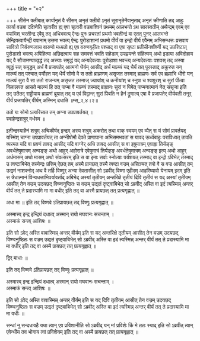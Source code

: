+++
title = "०२"

+++
सीसेन क्लीबात् कार्यानृतं वै सीसम् अनृतं क्लीबो ऽनृतं सुरानृतेनैवानृताद् अनृतं क्रीणाति तद् आहुः कार्या वडबा दक्षिणेति सृत्वरीव ह्य् एषा सृत्वरी वडबाश्विनं प्रथमम् आलभन्ते ऽथ सारस्वतीम् अथैन्द्रम् एवम् एव वपाभिश् चरतीन्द्र एवैषु तद् अधिभवत्य् ऐन्द्रः पुनः प्रचरतां प्रथमो भवतीन्द्रं वा एतत् पुनर् आलभन्ते सेन्द्रियत्वायैन्द्री वपानाम् उत्तमा भवत्य् ऐन्द्रः पुरोडाशानां प्रथमो वीर्यं वा इन्द्रो वीर्य एवैनम् अभिसन्धत्तः प्रसवाय सावित्रो निर्वरुणत्वाय वारुणो मध्यतो ह्य् एष वरुणगृहीतः पश्चाद् वा एषा सृष्टा प्रतीचीनशीर्ष्णी यद् उपरिष्टात् पुरोडाशो भवत्य् अपिहित्या अछिद्रत्वाय सह समवत्तं भवति सहेडाम् उपह्वयन्ते संहित्यय् अथो इडाया अविदोहाय यद् वै सौत्रामण्याव्यृद्धं तद् अस्याः समृद्धं यद् अन्यदेवत्याः पुरोडाशा भवन्त्य् अन्यदेवत्याः पशवस् तद् अस्या व्यृद्धं सत् समृद्धम् अर्धं वै प्रजापतेर् आत्मनो धैर्यम् आसीद् अर्धं माल्व्यं यद् धैर्यं तत् पुरस्ताद् अकुरुत यन् माल्व्यं तत् पश्चात् पर्यौहत यद् धैर्यं सोमो वै स ततो ब्राह्मणम् असृजत तस्माद् ब्राह्मणः सर्व एव ब्रह्माभि धीरो यन् माल्व्यं सुरा वै सा ततो राजन्यम् असृजत तस्माज् ज्यायांश् च कनीयांश् च स्नुषा च श्वशुरश् च सुरां पीत्वा विलालपत आसते माल्व्यं हि तत् पाप्मा वै माल्व्यं तस्माद् ब्राह्मणः सुरां न पिबेत् पाप्मनात्मानं नेत् संसृजा इति तद् उतैतद् राष्ट्रीयाय ब्राह्मणं ब्रूयात् तद् य एवं विद्वान्त् सुरां पिबति न हैनं द्रूणात्य् एषा वै प्रजापतेर् वीर्यवती तनूर् वीर्यं प्रजापतिर् वीर्यम् अस्मिन् दधाति ॥म्स्_२,४।२॥  
    
ततो यः सोमो ऽत्यरिच्यत तम् अग्ना उपप्रावर्तयत् ।  
स्वाहेन्द्रशत्रुर् वर्धस्व ॥  
    
इतीन्द्रस्याहैनं शत्रुम् अचिकीर्षद् इन्द्रम् अस्य शत्रुम् अकरोत् तथा वाक् स्वयम् एव व्यैत् स यं सोमं प्रावर्तयद् यस्मिंश् चाग्ना उपप्रावर्तयत् ता अग्नीषोमौ देवते प्राणापाना अभिसमभवतां स यावद् ऊर्ध्वबाहुः पराविध्यत् तावति व्यरमत यदि वा प्रवणं तावद् आसीद् यदि वाग्नेर् अधि तावद् आसीत् स वा इषुमात्रम् एवाह्ना तिर्यङ्ङ् अवर्धतेषुमात्रम् अन्वङ्ङ् अथो आहुर् अहोरात्रे एवेषुमात्रं तिर्यङ्ङ् अवर्धतेषुमात्रम् अन्वङ्ङ् इत्य् अथो आहुर् अर्धमासम् अथो मासम् अथो संवत्सरम् इति स वा इमाः सर्वाः स्नोत्याः पर्यशयत् तस्माद् वा इन्द्रो ऽबिभेत् तस्माद् उ त्वष्टाबिभेत् तस्येन्द्रः प्रत्तिम् ऐछत् तम् अस्मै प्रायछत् तस्मै त्वष्टा वज्रम् असिञ्चत् तपो वै स वज्र आसीत् तम् उद्यमं नाशक्नोद् अथ वै तर्हि विष्णुर् अन्या देवतासीत् सो ऽब्रवीद् विष्णा एहीदम् आहरिष्यावो येनायम् इदम् इति स त्रेधात्मानं विन्यधत्ताभिपर्यावर्ताद् अबिभेद् अस्यां तृतीयम् अन्तरिक्षे तृतीयं दिवि तृतीयं स यद् अस्यां तृतीयम् आसीत् तेन वज्रम् उदयछद् विष्ण्वनुष्ठितः स वज्रम् उद्यतं दृष्ट्वाबिभेत् सो ऽब्रवीद् अस्ति वा इदं त्यस्मिन्न् अन्तर् वीर्यं तत् ते प्रदास्यामि मा मा वधीर् इति तद् वा अस्मै प्रायछत् तत् प्रत्यगृह्णात् ॥  
    
अधा मा ॥ इति तद् विष्णवे ऽतिप्रायछत् तद् विष्णुः प्रत्यगृह्णात् ॥  
    
  
अस्मास्व् इन्द्र इन्द्रियं दधात्व् अस्मान् रायो मघवानः सचन्ताम् ।  
अस्माकं सन्त्व् आशिषः ॥  
    
इति सो ऽवेद् अस्ति वावास्मिन्न् अन्तर् वीर्यम् इति स यद् अन्तरिक्षे तृतीयम् आसीत् तेन वज्रम् उदयछद् विष्ण्वनुष्ठितः स वज्रम् उद्यतं दृष्ट्वाबिभेत् सो ऽब्रवीद् अस्ति वा इदं त्यस्मिन्न् अन्तर् वीर्यं तत् ते प्रदास्यामि मा मा वधीर् इति तद् वा अस्मै प्रायछत् तत् प्रत्यगृह्णात् ॥  
    
द्विर् माधाः ॥  
    
इति तद् विष्णवे ऽतिप्रायछत् तद् विष्णुः प्रत्यगृह्णात् ॥  
    
अस्मास्व् इन्द्र इन्द्रियं दधात्व् अस्मान् रायो मघवानः सचन्ताम् ।  
अस्माकं सन्त्व् आशिषः ॥  
    
इति सो ऽवेद् अस्ति वावास्मिन्न् अन्तर् वीर्यम् इति स यद् दिवि तृतीयम् आसीत् तेन वज्रम् उदयछद् विष्ण्वनुष्ठितः स वज्रम् उद्यतं दृष्ट्वाबिभेत् सो ऽब्रवीद् अस्ति वा इदं त्यस्मिन्न् अन्तर् वीर्यं तत् ते प्रदास्यामि मा मा वधीः ॥  
    
सन्धां नु सन्दधावहै यथा त्वाम् एव प्रविशानीति सो ऽब्रवीद् यन् मां प्रविशेः किं मे ततः स्याद् इति सो ऽब्रवीत् त्वाम् एवेन्धीय तव भोगाय त्वां प्रविशेयम् इति तद् वा अस्मै प्रायछत् तत् प्रत्यगृह्णात् ॥  
    
